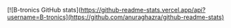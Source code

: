 [![B-tronics GitHub stats](https://github-readme-stats.vercel.app/api?username=B-tronics](https://github.com/anuraghazra/github-readme-stats)
